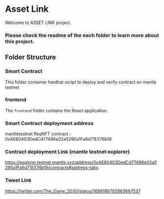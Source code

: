# Asset Link

Welcome to ASSET LINK project.

###  Please check the readme of the each folder to learn more about this project.

## Folder Structure

### Smart Contract

This folder container hardhat script to deploy and verify contract on mantle testnet

### frontend

The `frontend` folder contains the React application.


###  Smart Contract deployment address

mantletestnet ReqNFT contract - 0xAE80403DedCd77496e02a5290a1Fa6d71E576b19  

### Contract deployment Link (mantle testnet explorer)

https://explorer.testnet.mantle.xyz/address/0xAE80403DedCd77496e02a5290a1Fa6d71E576b19/contracts#address-tabs

### Tweet Link

https://twitter.com/The_Game_2030/status/1698186792883687537
